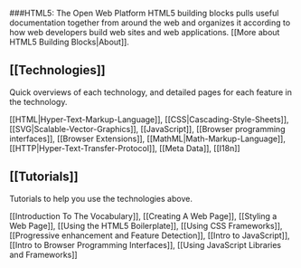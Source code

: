 ###HTML5: The Open Web Platform
HTML5 building blocks pulls useful documentation together from around the web and organizes it according to how web developers build web sites and web applications. [[More about HTML5 Building Blocks|About]].

## [[Technologies]]
Quick overviews of each technology, and detailed pages for each feature in the technology.

[[HTML|Hyper-Text-Markup-Language]], [[CSS|Cascading-Style-Sheets]], [[SVG|Scalable-Vector-Graphics]], [[JavaScript]], [[Browser programming interfaces]], [[Browser Extensions]], [[MathML|Math-Markup-Language]], [[HTTP|Hyper-Text-Transfer-Protocol]], [[Meta Data]], [[I18n]]

## [[Tutorials]]
Tutorials to help you use the technologies above.

[[Introduction To The Vocabulary]], [[Creating A Web Page]], [[Styling a Web Page]], [[Using the HTML5 Boilerplate]], [[Using CSS Frameworks]], [[Progressive enhancement and Feature Detection]], [[Intro to JavaScript]], [[Intro to Browser Programming Interfaces]], [[Using JavaScript Libraries and Frameworks]]